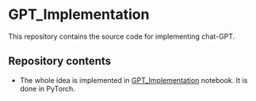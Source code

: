 # GPT_Implementation
This repository contains the source code for implementing chat-GPT.
## Repository contents
* The whole idea is implemented in [GPT_Implementation](GPT_Implementation.ipynb) notebook. It is done in PyTorch.
